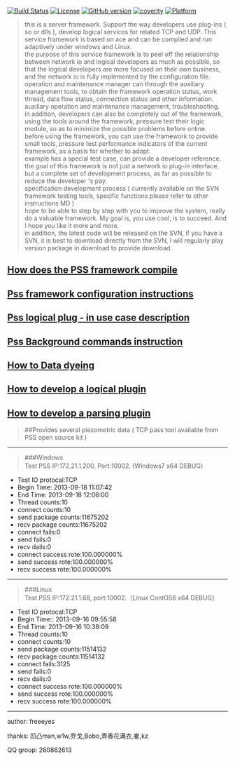 [![Build Status](https://travis-ci.org/freeeyes/PSS.svg?branch=master)](https://travis-ci.org/freeeyes/PSS)
[![License](https://img.shields.io/badge/License-Apache%202.0-blue.svg)](https://opensource.org/licenses/Apache-2.0)
[![GitHub version](https://badge.fury.io/gh/freeeyes%2FPSS.svg)](https://badge.fury.io/gh/freeeyes%2FPSS)
[![coverity](https://scan.coverity.com/projects/14425/badge.svg)](https://scan.coverity.com/projects/freeeyes-pss)
[![Platform](https://img.shields.io/badge/platform-Linux,%20Windows-green.svg?style=flat)](https://github.com/freeeyes/PSS)
 
> this is a server framework. Support the way developers use plug-ins ( so or dlls ),
> develop logical services for related TCP and UDP. This service framework is based on ace and can be compiled and run adaptively under windows and Linux.  
> the purpose of this service framework is to peel off the relationship between network io and logical developers as much as possible, so that the logical developers are more focused on their own business, and the network io is fully implemented by the configuration file.  
> operation and maintenance manager can through the auxiliary management tools, to obtain the framework operation status, work thread, data flow status, connection status and other information.  
> auxiliary operation and maintenance management, troubleshooting.  
> in addition, developers can also be completely out of the framework, using the tools around the framework, pressure test their logic module, so as to minimize the possible problems before online.  
> before using the framework, you can use the framework to provide small tools, pressure test performance indicators of the current framework, as a basis for whether to adopt.  
> example has a special test case, can provide a developer reference.  
> the goal of this framework is not just a network io plug-in interface, but a complete set of development process, as far as possible to reduce the developer 's pay.  
> specification development process ( currently available on the SVN framework testing tools, specific functions please refer to other instructions MD )  
> hope to be able to step by step with you to improve the system, really do a valuable framework. My goal is, you use cool, is to succeed. And I hope you like it more and more.  
> in addition, the latest code will be released on the SVN, if you have a SVN, it is best to download directly from the SVN, I will regularly play version package in download to provide download.  

## [How does the PSS framework compile](./md/English/Install.md) 
## [Pss framework configuration instructions](./md/English/Configure.md)
## [Pss logical plug - in use case description](./md/English/examples.md)
## [Pss Background commands instruction](./md/English/PSSFrameCommand.md) 
## [How to Data dyeing](./md/English/Dyeing.md)
## [How to develop a logical plugin](./md/English/LogicPlugin.md) 
## [How to develop a parsing plugin](./md/English/PacketParsePlugin.md) 

>##Provides several piezometric data ( TCP pass tool available from PSS open source kit ) 

* * *  
> ###Windows  
> Test PSS IP:172.21.1.200, Port:10002. (Windows7 x64 DEBUG）  
* Test IO protocal:TCP  
* Begin Time: 2013-09-18 11:07:42  
* End Time: 2013-09-18 12:06:00  
* Thread counts:10  
* connect counts:10  
* send package counts:11675202  
* recv package counts:11675202   
* connect fails:0  
* send fails:0  
* recv dails:0  
* connect success rote:100.000000%  
* send success rote:100.000000%  
* recv success rote:100.000000%  

* * * 
> ###Linux  
> Test PSS IP:172.21.1.68, port:10002.（Linux ContOS6 x64 DEBUG）
* Test IO protocal:TCP
* Begin Time:: 2013-09-16 09:55:58
* End Time: 2013-09-16 10:38:09
* Thread counts:10
* connect counts:10
* send package counts:11514132
* recv package counts:11514132
* connect fails:3125
* send fails:0
* recv dails:0
* connect success rote:100.000000%
* send success rote:100.000000%
* recv success rote:100.000000%

* * *

author:
freeeyes

thanks:
凹凸man,w1w,乔戈,Bobo,弄香花满衣,崔,kz

QQ group: 260862613

